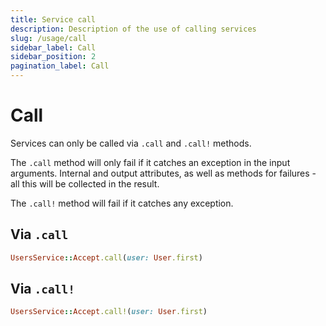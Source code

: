 ```yaml
---
title: Service call
description: Description of the use of calling services
slug: /usage/call
sidebar_label: Call
sidebar_position: 2
pagination_label: Call
---
```


# Call

Services can only be called via `.call` and `.call!` methods.

The `.call` method will only fail if it catches an exception in the input arguments. Internal and output attributes, as well as methods for failures - all this will be collected in the result.

The `.call!` method will fail if it catches any exception.

## Via `.call`

```ruby
UsersService::Accept.call(user: User.first)
```

## Via `.call!`

```ruby
UsersService::Accept.call!(user: User.first)
```
